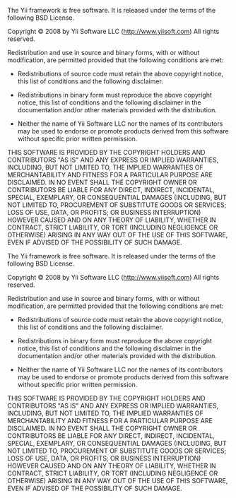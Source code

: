 The Yii framework is free software. It is released under the terms of the
following BSD License.

Copyright © 2008 by Yii Software LLC (http://www.yiisoft.com) All rights
reserved.

Redistribution and use in source and binary forms, with or without modification,
are permitted provided that the following conditions are met:

-   Redistributions of source code must retain the above copyright notice, this
    list of conditions and the following disclaimer.

-   Redistributions in binary form must reproduce the above copyright notice,
    this list of conditions and the following disclaimer in the documentation
    and/or other materials provided with the distribution.

-   Neither the name of Yii Software LLC nor the names of its contributors may
    be used to endorse or promote products derived from this software without
    specific prior written permission.

THIS SOFTWARE IS PROVIDED BY THE COPYRIGHT HOLDERS AND CONTRIBUTORS "AS IS" AND
ANY EXPRESS OR IMPLIED WARRANTIES, INCLUDING, BUT NOT LIMITED TO, THE IMPLIED
WARRANTIES OF MERCHANTABILITY AND FITNESS FOR A PARTICULAR PURPOSE ARE
DISCLAIMED. IN NO EVENT SHALL THE COPYRIGHT OWNER OR CONTRIBUTORS BE LIABLE FOR
ANY DIRECT, INDIRECT, INCIDENTAL, SPECIAL, EXEMPLARY, OR CONSEQUENTIAL DAMAGES
(INCLUDING, BUT NOT LIMITED TO, PROCUREMENT OF SUBSTITUTE GOODS OR SERVICES;
LOSS OF USE, DATA, OR PROFITS; OR BUSINESS INTERRUPTION) HOWEVER CAUSED AND ON
ANY THEORY OF LIABILITY, WHETHER IN CONTRACT, STRICT LIABILITY, OR TORT
(INCLUDING NEGLIGENCE OR OTHERWISE) ARISING IN ANY WAY OUT OF THE USE OF THIS
SOFTWARE, EVEN IF ADVISED OF THE POSSIBILITY OF SUCH DAMAGE.

The Yii framework is free software. It is released under the terms of the
following BSD License.

Copyright © 2008 by Yii Software LLC (http://www.yiisoft.com) All rights
reserved.

Redistribution and use in source and binary forms, with or without modification,
are permitted provided that the following conditions are met:

-   Redistributions of source code must retain the above copyright notice, this
    list of conditions and the following disclaimer.

-   Redistributions in binary form must reproduce the above copyright notice,
    this list of conditions and the following disclaimer in the documentation
    and/or other materials provided with the distribution.

-   Neither the name of Yii Software LLC nor the names of its contributors may
    be used to endorse or promote products derived from this software without
    specific prior written permission.

THIS SOFTWARE IS PROVIDED BY THE COPYRIGHT HOLDERS AND CONTRIBUTORS "AS IS" AND
ANY EXPRESS OR IMPLIED WARRANTIES, INCLUDING, BUT NOT LIMITED TO, THE IMPLIED
WARRANTIES OF MERCHANTABILITY AND FITNESS FOR A PARTICULAR PURPOSE ARE
DISCLAIMED. IN NO EVENT SHALL THE COPYRIGHT OWNER OR CONTRIBUTORS BE LIABLE FOR
ANY DIRECT, INDIRECT, INCIDENTAL, SPECIAL, EXEMPLARY, OR CONSEQUENTIAL DAMAGES
(INCLUDING, BUT NOT LIMITED TO, PROCUREMENT OF SUBSTITUTE GOODS OR SERVICES;
LOSS OF USE, DATA, OR PROFITS; OR BUSINESS INTERRUPTION) HOWEVER CAUSED AND ON
ANY THEORY OF LIABILITY, WHETHER IN CONTRACT, STRICT LIABILITY, OR TORT
(INCLUDING NEGLIGENCE OR OTHERWISE) ARISING IN ANY WAY OUT OF THE USE OF THIS
SOFTWARE, EVEN IF ADVISED OF THE POSSIBILITY OF SUCH DAMAGE.
